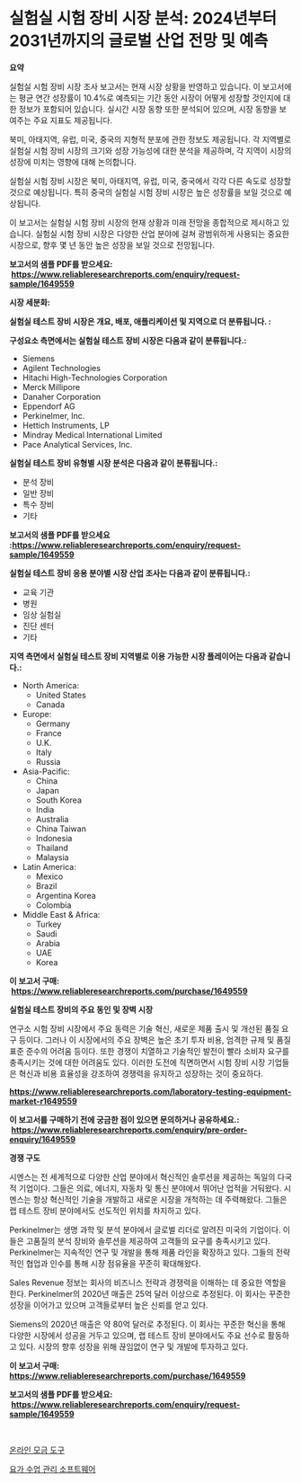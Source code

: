 <p><h1>실험실 시험 장비 시장 분석: 2024년부터 2031년까지의 글로벌 산업 전망 및 예측</h1></p><p><strong>요약</strong></p>
<p><p>실험실 시험 장비 시장 조사 보고서는 현재 시장 상황을 반영하고 있습니다. 이 보고서에는 평균 연간 성장률이 10.4%로 예측되는 기간 동안 시장이 어떻게 성장할 것인지에 대한 정보가 포함되어 있습니다. 실시간 시장 동향 또한 분석되어 있으며, 시장 동향을 보여주는 주요 지표도 제공됩니다.</p><p>북미, 아태지역, 유럽, 미국, 중국의 지형적 분포에 관한 정보도 제공됩니다. 각 지역별로 실험실 시험 장비 시장의 크기와 성장 가능성에 대한 분석을 제공하며, 각 지역이 시장의 성장에 미치는 영향에 대해 논의합니다.</p><p>실험실 시험 장비 시장은 북미, 아태지역, 유럽, 미국, 중국에서 각각 다른 속도로 성장할 것으로 예상됩니다. 특히 중국의 실험실 시험 장비 시장은 높은 성장률을 보일 것으로 예상됩니다.</p><p>이 보고서는 실험실 시험 장비 시장의 현재 상황과 미래 전망을 종합적으로 제시하고 있습니다. 실험실 시험 장비 시장은 다양한 산업 분야에 걸쳐 광범위하게 사용되는 중요한 시장으로, 향후 몇 년 동안 높은 성장을 보일 것으로 전망됩니다.</p></p>
<p><strong>보고서의 샘플 PDF를 받으세요: &nbsp;<a href="https://www.reliableresearchreports.com/enquiry/request-sample/1649559">https://www.reliableresearchreports.com/enquiry/request-sample/1649559</a></strong></p>
<p><strong>시장 세분화:</strong></p>
<p><strong> 실험실 테스트 장비 시장은 개요, 배포, 애플리케이션 및 지역으로 더 분류됩니다. :</strong></p>
<p><strong>구성요소 측면에서는 실험실 테스트 장비 시장은 다음과 같이 분류됩니다.:</strong></p>
<p><ul><li>Siemens</li><li>Agilent Technologies</li><li>Hitachi High-Technologies Corporation</li><li>Merck Millipore</li><li>Danaher Corporation</li><li>Eppendorf AG</li><li>Perkinelmer, Inc.</li><li>Hettich Instruments, LP</li><li>Mindray Medical International Limited</li><li>Pace Analytical Services, Inc.</li></ul></p>
<p><strong> 실험실 테스트 장비 유형별 시장 분석은 다음과 같이 분류됩니다.:</strong></p>
<p><ul><li>분석 장비</li><li>일반 장비</li><li>특수 장비</li><li>기타</li></ul></p>
<p><strong>보고서의 샘플 PDF를 받으세요 :<a href="https://www.reliableresearchreports.com/enquiry/request-sample/1649559">https://www.reliableresearchreports.com/enquiry/request-sample/1649559</a></strong></p>
<p><strong> 실험실 테스트 장비 응용 분야별 시장 산업 조사는 다음과 같이 분류됩니다.:</strong></p>
<p><ul><li>교육 기관</li><li>병원</li><li>임상 실험실</li><li>진단 센터</li><li>기타</li></ul></p>
<p><strong>지역 측면에서 실험실 테스트 장비 지역별로 이용 가능한 시장 플레이어는 다음과 같습니다.:</strong></p>
<p><ul>
    <li>
        North America:
        <ul>
            <li>United States</li>
            <li>Canada</li>
        </ul>
    </li>
    <li>
        Europe:
        <ul>
            <li>Germany</li>
            <li>France</li>
            <li>U.K.</li>
            <li>Italy</li>
            <li>Russia</li>
        </ul>
    </li>
    <li>
        Asia-Pacific:
        <ul>
            <li>China</li>
            <li>Japan</li>
            <li>South Korea</li>
            <li>India</li>
            <li>Australia</li>
            <li>China Taiwan</li>
            <li>Indonesia</li>
            <li>Thailand</li>
            <li>Malaysia</li>
        </ul>
    </li>
    <li>
        Latin America:
        <ul>
            <li>Mexico</li>
            <li>Brazil</li>
            <li>Argentina Korea</li>
            <li>Colombia</li>
        </ul>
    </li>
    <li>
        Middle East & Africa:
        <ul>
            <li>Turkey</li>
            <li>Saudi</li>
            <li>Arabia</li>
            <li>UAE</li>
            <li>Korea</li>
        </ul>
    </li>
    </ul></p>
<p><strong>이 보고서 구매: &nbsp;<a href="https://www.reliableresearchreports.com/purchase/1649559">https://www.reliableresearchreports.com/purchase/1649559</a></strong></p>
<p><strong>실험실 테스트 장비의 주요 동인 및 장벽 시장</strong></p>
<p><p>연구소 시험 장비 시장에서 주요 동력은 기술 혁신, 새로운 제품 출시 및 개선된 품질 요구 등이다. 그러나 이 시장에서의 주요 장벽은 높은 초기 투자 비용, 엄격한 규제 및 품질 표준 준수의 어려움 등이다. 또한 경쟁이 치열하고 기술적인 발전이 빨라 소비자 요구를 충족시키는 것에 대한 어려움도 있다. 이러한 도전에 직면하면서 시험 장비 시장 기업들은 혁신과 비용 효율성을 강조하여 경쟁력을 유지하고 성장하는 것이 중요하다.</p></p>
<p><strong><a href="https://www.reliableresearchreports.com/laboratory-testing-equipment-market-r1649559">https://www.reliableresearchreports.com/laboratory-testing-equipment-market-r1649559</a></strong></p>
<p><strong>이 보고서를 구매하기 전에 궁금한 점이 있으면 문의하거나 공유하세요.: &nbsp;<a href="https://www.reliableresearchreports.com/enquiry/pre-order-enquiry/1649559">https://www.reliableresearchreports.com/enquiry/pre-order-enquiry/1649559</a></strong></p>
<p><strong>경쟁 구도</strong></p>
<p><p>시멘스는 전 세계적으로 다양한 산업 분야에서 혁신적인 솔루션을 제공하는 독일의 다국적 기업이다. 그들은 의료, 에너지, 자동차 및 통신 분야에서 뛰어난 업적을 거둬왔다. 시멘스는 항상 혁신적인 기술을 개발하고 새로운 시장을 개척하는 데 주력해왔다. 그들은 랩 테스트 장비 분야에서도 선도적인 위치를 차지하고 있다.</p><p>Perkinelmer는 생명 과학 및 분석 분야에서 글로벌 리더로 알려진 미국의 기업이다. 이들은 고품질의 분석 장비와 솔루션을 제공하여 고객들의 요구를 충족시키고 있다. Perkinelmer는 지속적인 연구 및 개발을 통해 제품 라인을 확장하고 있다. 그들의 전략적인 협업과 인수를 통해 시장 점유율을 꾸준히 확대해왔다.</p><p>Sales Revenue 정보는 회사의 비즈니스 전략과 경쟁력을 이해하는 데 중요한 역할을 한다. Perkinelmer의 2020년 매출은 25억 달러 이상으로 추정된다. 이 회사는 꾸준한 성장을 이어가고 있으며 고객들로부터 높은 신뢰를 얻고 있다.</p><p>Siemens의 2020년 매출은 약 80억 달러로 추정된다. 이 회사는 꾸준한 혁신을 통해 다양한 시장에서 성공을 거두고 있으며, 랩 테스트 장비 분야에서도 주요 선수로 활동하고 있다. 시장의 향후 성장을 위해 끊임없이 연구 및 개발에 투자하고 있다.</p></p>
<p><strong>이 보고서 구매: &nbsp; <a href="https://www.reliableresearchreports.com/purchase/1649559">https://www.reliableresearchreports.com/purchase/1649559</a></strong></p>
<p><strong>보고서의 샘플 PDF를 받으세요: &nbsp;<a href="https://www.reliableresearchreports.com/enquiry/request-sample/1649559">https://www.reliableresearchreports.com/enquiry/request-sample/1649559</a></strong><strong></strong></p>
<p>&nbsp;</p>
<p><p><a href="https://medium.com/@kirby6567566/%EC%98%A8%EB%9D%BC%EC%9D%B8-%EB%AA%A8%EA%B8%88-%EB%8F%84%EA%B5%AC-%EC%8B%9C%EC%9E%A5-%EC%9C%A0%ED%98%95-%EC%9D%91%EC%9A%A9-%ED%94%84%EB%A1%9C%EA%B7%B8%EB%9E%A8-%EB%B0%8F-%EC%A7%80%EB%A6%AC%EB%B3%84-%EC%A2%85%ED%95%A9-%ED%8F%89%EA%B0%80-e44bef87eab9">온라인 모금 도구</a></p><p><a href="https://medium.com/@johnsonlowe2023_38650/%EC%9A%94%EA%B0%80-%EC%88%98%EC%97%85-%EA%B4%80%EB%A6%AC-%EC%86%8C%ED%94%84%ED%8A%B8%EC%9B%A8%EC%96%B4-%EC%8B%9C%EC%9E%A5-%EC%A1%B0%EC%82%AC-%EB%B3%B4%EA%B3%A0%EC%84%9C-%EA%B7%B8-%EC%97%AD%EC%82%AC-%EB%B0%8F-2024%EB%85%84%EB%B6%80%ED%84%B0-2031%EB%85%84%EA%B9%8C%EC%A7%80%EC%9D%98-%EC%98%88%EC%B8%A1-2cbcea0290f2">요가 수업 관리 소프트웨어</a></p></p>